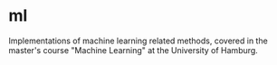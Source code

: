 # ml
Implementations of machine learning related methods, covered in the master's course "Machine Learning" at the University of Hamburg.

